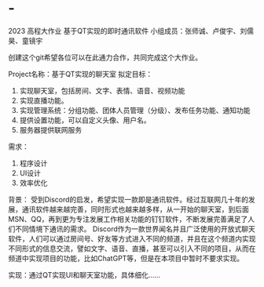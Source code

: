 # -
2023 高程大作业 基于QT实现的即时通讯软件 
小组成员：张师诚、卢俊宇、刘儒昊、童镜宇

创建这个git希望各位可以在此通力合作，共同完成这个大作业。



Project名称：基于QT实现的聊天室
拟定目标：
1.	实现聊天室，包括房间、文字、表情、语音、视频功能
2.	实现直播功能。
3.	实现管理系统：分组功能、团体人员管理（分级）、发布任务功能、通知功能
4.	提供设置功能，可以自定义头像、用户名。
5.	服务器提供联网服务

需求：
1.	程序设计
2.	UI设计
3.	效率优化

背景：
	受到Discord的启发，希望实现一款即是通讯软件。经过互联网几十年的发展，通讯软件越来越完善，同时形式也越来越多样，从一开始的聊天室，到后面MSN、QQ，再到更为专注发展工作相关功能的钉钉软件，不断发展完善满足了人们不同情境下通讯的需求。
	Discord作为一款世界闻名并且广泛使用的开放式聊天软件，人们可以通过房间号、好友等方式进入不同的频道，并且在这个频道内实现不同形式的信息交流，譬如文字、语音、直播，甚至可以引入不同的项目，从而在频道中实现项目的功能，比如ChatGPT等，但是在本项目中暂时不要求实现。
	
实现：通过QT实现UI和聊天室功能，具体细化……
